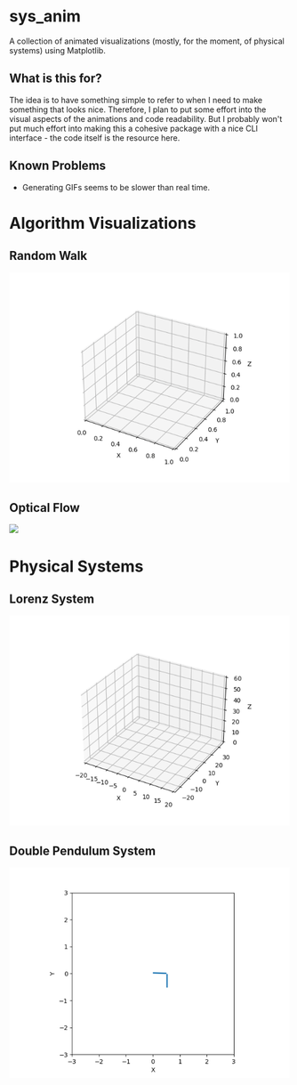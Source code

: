 # sys_anim
A collection of animated visualizations (mostly, for the moment, of physical systems) using Matplotlib. 

## What is this for?
The idea is to have something simple to refer to when I need to make something that looks nice. Therefore, I plan to put some effort into the visual aspects of the animations and code readability. But I probably won't put much effort into making this a cohesive package with a nice CLI interface - the code itself is the resource here.

## Known Problems
- Generating GIFs seems to be slower than real time.

# Algorithm Visualizations
## Random Walk
![](src/img/rand_walk.gif)

## Optical Flow
![](src/img/optical_flow.gif)

# Physical Systems
## Lorenz System
![](src/img/lorenz.gif)

## Double Pendulum System
![](src/img/double_pend.gif)